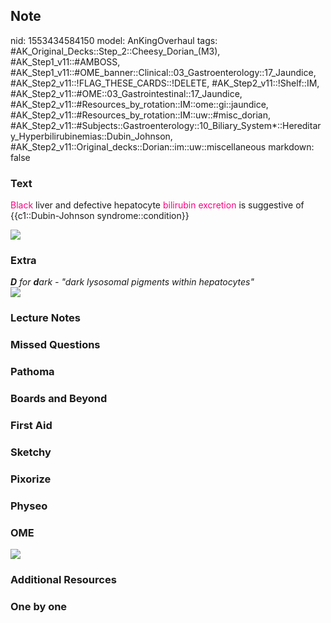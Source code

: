 ## Note
nid: 1553434584150
model: AnKingOverhaul
tags: #AK_Original_Decks::Step_2::Cheesy_Dorian_(M3), #AK_Step1_v11::#AMBOSS, #AK_Step1_v11::#OME_banner::Clinical::03_Gastroenterology::17_Jaundice, #AK_Step2_v11::!FLAG_THESE_CARDS::!DELETE, #AK_Step2_v11::!Shelf::IM, #AK_Step2_v11::#OME::03_Gastrointestinal::17_Jaundice, #AK_Step2_v11::#Resources_by_rotation::IM::ome::gi::jaundice, #AK_Step2_v11::#Resources_by_rotation::IM::uw::#misc_dorian, #AK_Step2_v11::#Subjects::Gastroenterology::10_Biliary_System*::Hereditary_Hyperbilirubinemias::Dubin_Johnson, #AK_Step2_v11::Original_decks::Dorian::im::uw::miscellaneous
markdown: false

### Text
<font color="#FC0280">Black</font> liver and defective hepatocyte
<font color="#FC0280">bilirubin excretion</font> is suggestive of
{{c1::Dubin-Johnson syndrome::condition}}
<div><img src="paste-2278007704125441.jpg"></div>

### Extra
<div>
  <div>
    <i><b>D</b> for <b>d</b>ark - "dark lysosomal pigments within
    hepatocytes"</i>
  </div>
  <div>
    <i><img src="paste-17506428432416769.jpg"></i>
  </div>
</div>

### Lecture Notes


### Missed Questions


### Pathoma


### Boards and Beyond


### First Aid


### Sketchy


### Pixorize


### Physeo


### OME
<div class="ome-widget">
  <a href=
  "https://onlinemeded.org/spa/gastroenterology/jaundice/acquire?ref=anki">
  <img src="_OME_AnkiFlashcards_Lesson_6.png"></a>
</div>

### Additional Resources


### One by one

